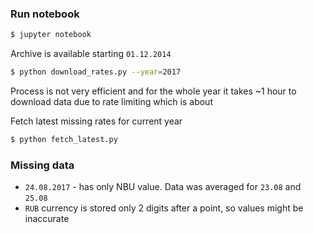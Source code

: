 ### Run notebook
```bash
$ jupyter notebook
```

Archive is available starting `01.12.2014`

```bash
$ python download_rates.py --year=2017
```

Process is not very efficient and for the whole year it takes ~1 hour to
download data due to rate limiting which is about 

Fetch latest missing rates for current year
```bash
$ python fetch_latest.py
```

### Missing data

* `24.08.2017` - has only NBU value. Data was averaged for `23.08` and `25.08`
* `RUB` currency is stored only 2 digits after a point, so values might 
be inaccurate
